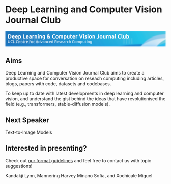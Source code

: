 # Deep Learning and Computer Vision Journal Club
![banner](https://github.com/dlcv-journal-club/.github/blob/main/profile/banner.png)

## Aims
Deep Learning and Computer Vision Journal Club aims to create a productive space for conversation on reseach computing including articles, blogs, papers with code, datasets and codebases.

To keep up to date with latest developments in deep learning and computer vision, and understand the gist behind the ideas that have revolutionised the field (e.g., transformers, stable-diffusion models).

## Next Speaker

Text-to-Image Models

## Interested in presenting?
Check out [our format guidelines](../format.md) and feel free to contact us with topic suggestions!

Kandakji Lynn, Mannering Harvey  Minano Sofia, and Xochicale Miguel
